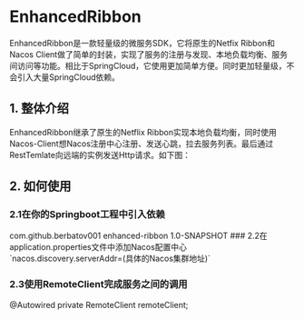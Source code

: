 # EnhancedRibbon
EnhancedRibbon是一款轻量级的微服务SDK，它将原生的Netfix Ribbon和Nacos Client做了简单的封装，实现了服务的注册与发现、本地负载均衡、服务间访问等功能。相比于SpringCloud，它使用更加简单方便。同时更加轻量级，不会引入大量SpringCloud依赖。

## 1. 整体介绍
EnhancedRibbon继承了原生的Netflix Ribbon实现本地负载均衡，同时使用Nacos-Client想Nacos注册中心注册、发送心跳，拉去服务列表。最后通过RestTemlate向远端的实例发送Http请求。如下图：

## 2. 如何使用
### 2.1在你的Springboot工程中引入依赖
<dependency>
    <groupId>com.github.berbatov001</groupId>
    <artifactId>enhanced-ribbon</artifactId>
    <version>1.0-SNAPSHOT</version>
</dependency>
### 2.2在application.properties文件中添加Nacos配置中心
`nacos.discovery.serverAddr=(具体的Nacos集群地址)`

### 2.3使用RemoteClient完成服务之间的调用
@Autowired
private RemoteClient remoteClient;
